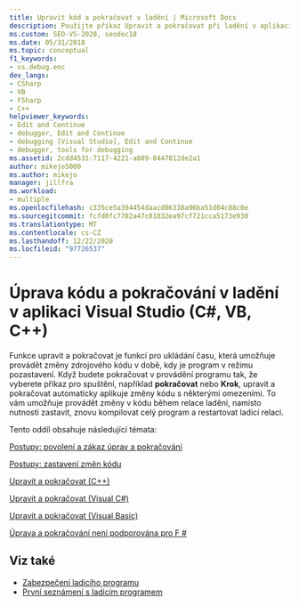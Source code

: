 ```yaml
---
title: Upravit kód a pokračovat v ladění | Microsoft Docs
description: Použijte příkaz Upravit a pokračovat při ladění v aplikaci Visual Studio, abyste mohli provádět změny zdrojového kódu, zatímco je program v režimu pozastavení.
ms.custom: SEO-VS-2020, seodec18
ms.date: 05/31/2018
ms.topic: conceptual
f1_keywords:
- vs.debug.enc
dev_langs:
- CSharp
- VB
- FSharp
- C++
helpviewer_keywords:
- Edit and Continue
- debugger, Edit and Continue
- debugging [Visual Studio], Edit and Continue
- debugger, tools for debugging
ms.assetid: 2cdd4531-7117-4221-a809-8447812de2a1
author: mikejo5000
ms.author: mikejo
manager: jillfra
ms.workload:
- multiple
ms.openlocfilehash: c335ce5a394454daacd86338a96ba51d04c88c0e
ms.sourcegitcommit: fcfd0fc7702a47c81832ea97cf721cca5173e930
ms.translationtype: MT
ms.contentlocale: cs-CZ
ms.lasthandoff: 12/22/2020
ms.locfileid: "97726537"
---
```

# <a name="edit-code-and-continue-debugging-in-visual-studio-c-vb-c"></a>Úprava kódu a pokračování v ladění v aplikaci Visual Studio (C#, VB, C++)
Funkce upravit a pokračovat je funkcí pro ukládání času, která umožňuje provádět změny zdrojového kódu v době, kdy je program v režimu pozastavení. Když budete pokračovat v provádění programu tak, že vyberete příkaz pro spuštění, například **pokračovat** nebo **Krok**, upravit a pokračovat automaticky aplikuje změny kódu s některými omezeními. To vám umožňuje provádět změny v kódu během relace ladění, namísto nutnosti zastavit, znovu kompilovat celý program a restartovat ladicí relaci.

 Tento oddíl obsahuje následující témata:

 [Postupy: povolení a zákaz úprav a pokračování](../debugger/how-to-enable-and-disable-edit-and-continue.md)

 [Postupy: zastavení změn kódu](../debugger/how-to-stop-code-changes.md)

 [Upravit a pokračovat (C++)](../debugger/edit-and-continue-visual-cpp.md)

 [Upravit a pokračovat (Visual C#)](../debugger/edit-and-continue-visual-csharp.md)

 [Upravit a pokračovat (Visual Basic)](../debugger/edit-and-continue-visual-basic.md)

 [Úprava a pokračování není podporována pro F #](../debugger/edit-and-continue-not-supported-for-f-hash.md)

## <a name="see-also"></a>Viz také
- [Zabezpečení ladicího programu](../debugger/debugger-security.md)
- [První seznámení s ladicím programem](../debugger/debugger-feature-tour.md)
